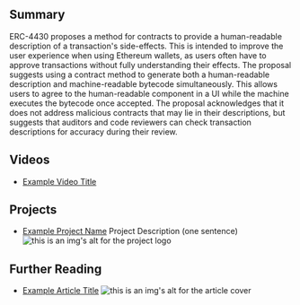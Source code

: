 ## Summary

ERC-4430 proposes a method for contracts to provide a human-readable description of a transaction's side-effects. This is intended to improve the user experience when using Ethereum wallets, as users often have to approve transactions without fully understanding their effects. The proposal suggests using a contract method to generate both a human-readable description and machine-readable bytecode simultaneously. This allows users to agree to the human-readable component in a UI while the machine executes the bytecode once accepted. The proposal acknowledges that it does not address malicious contracts that may lie in their descriptions, but suggests that auditors and code reviewers can check transaction descriptions for accuracy during their review.

## Videos

- [Example Video Title](https://www.youtube.com/watch?v=TDGq4aeevgY)

## Projects

- [Example Project Name](https://xxxx.xxx/xxxxx) Project Description (one sentence) ![this is an img's alt for the project logo](https://xxxx.xxx/project-logo.xxx)

## Further Reading

- [Example Article Title](https://xxxx.xxx/xxxxx) ![this is an img's alt for the article cover](https://xxxx.xxx/article-cover.xxx)
